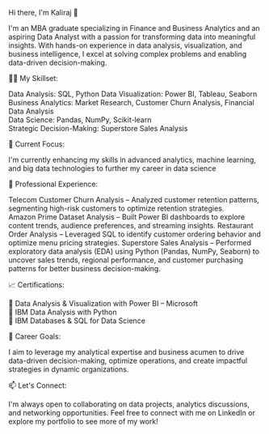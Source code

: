 

Hi there, I'm Kaliraj 👋  

I'm an MBA graduate specializing in Finance and Business Analytics and an aspiring Data Analyst with a passion for transforming data into meaningful insights. With hands-on experience in data analysis, visualization, and business intelligence, I excel at solving complex problems and enabling data-driven decision-making.  


👨‍💻 My Skillset:

Data Analysis: SQL, Python
Data Visualization: Power BI, Tableau, Seaborn  
Business Analytics: Market Research, Customer Churn Analysis, Financial Data Analysis  
Data Science: Pandas, NumPy, Scikit-learn  
Strategic Decision-Making: Superstore Sales Analysis  

🌱 Current Focus:

I'm currently enhancing my skills in advanced analytics, machine learning, and big data technologies to further my career in data science

💼 Professional Experience: 

Telecom Customer Churn Analysis – Analyzed customer retention patterns, segmenting high-risk customers to optimize retention strategies.  
Amazon Prime Dataset Analysis – Built Power BI dashboards to explore content trends, audience preferences, and streaming insights.
Restaurant Order Analysis – Leveraged SQL to identify customer ordering behavior and optimize menu pricing strategies.
Superstore Sales Analysis – Performed exploratory data analysis (EDA) using Python (Pandas, NumPy, Seaborn) to uncover sales trends, regional performance, and customer purchasing patterns for better business decision-making.  

📈 Certifications:  

📜 Data Analysis & Visualization with Power BI – Microsoft  
📜 IBM Data Analysis with Python  
📜 IBM Databases & SQL for Data Science 


🎯 Career Goals: 

I aim to leverage my analytical expertise and business acumen to drive data-driven decision-making, optimize operations, and create impactful strategies in dynamic organizations.


📫 Let's Connect:

I'm always open to collaborating on data projects, analytics discussions, and networking opportunities. Feel free to connect with me on LinkedIn or explore my portfolio to see more of my work!  



